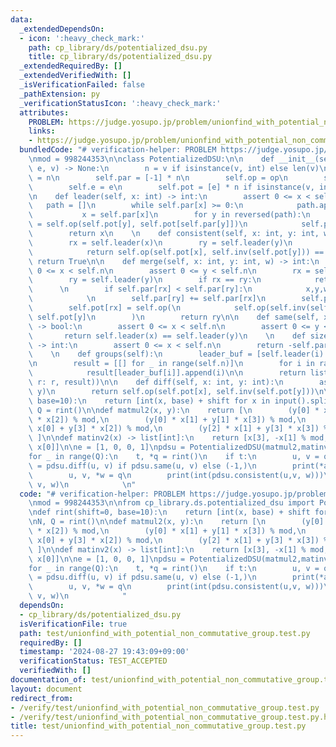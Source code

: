 ```yaml
---
data:
  _extendedDependsOn:
  - icon: ':heavy_check_mark:'
    path: cp_library/ds/potentialized_dsu.py
    title: cp_library/ds/potentialized_dsu.py
  _extendedRequiredBy: []
  _extendedVerifiedWith: []
  _isVerificationFailed: false
  _pathExtension: py
  _verificationStatusIcon: ':heavy_check_mark:'
  attributes:
    PROBLEM: https://judge.yosupo.jp/problem/unionfind_with_potential_non_commutative_group
    links:
    - https://judge.yosupo.jp/problem/unionfind_with_potential_non_commutative_group
  bundledCode: "# verification-helper: PROBLEM https://judge.yosupo.jp/problem/unionfind_with_potential_non_commutative_group\n\
    \nmod = 998244353\n\nclass PotentializedDSU:\n\n    def __init__(self, op, inv,\
    \ e, v) -> None:\n        n = v if isinstance(v, int) else len(v)\n        self.n\
    \ = n\n        self.par = [-1] * n\n        self.op = op\n        self.inv = inv\n\
    \        self.e = e\n        self.pot = [e] * n if isinstance(v, int) else v\n\
    \n    def leader(self, x: int) -> int:\n        assert 0 <= x < self.n\n     \
    \   path = []\n        while self.par[x] >= 0:\n            path.append(x)\n \
    \           x = self.par[x]\n        for y in reversed(path):\n            self.pot[y]\
    \ = self.op(self.pot[y], self.pot[self.par[y]])\n            self.par[y] = x\n\
    \        return x\n    \n    def consistent(self, x: int, y: int, w) -> bool:\n\
    \        rx = self.leader(x)\n        ry = self.leader(y)\n        if rx == ry:\n\
    \            return self.op(self.pot[x], self.inv(self.pot[y])) == w\n       \
    \ return True\n\n    def merge(self, x: int, y: int, w) -> int:\n        assert\
    \ 0 <= x < self.n\n        assert 0 <= y < self.n\n        rx = self.leader(x)\n\
    \        ry = self.leader(y)\n        if rx == ry:\n            return rx\n  \
    \      \n        if self.par[rx] < self.par[ry]:\n            x,y,w,rx,ry = y,x,self.inv(w),ry,rx\n\
    \            \n        self.par[ry] += self.par[rx]\n        self.par[rx] = ry\n\
    \        self.pot[rx] = self.op(\n            self.op(self.inv(self.pot[x]), w),\
    \ self.pot[y]\n        )\n        return ry\n\n    def same(self, x: int, y: int)\
    \ -> bool:\n        assert 0 <= x < self.n\n        assert 0 <= y < self.n\n \
    \       return self.leader(x) == self.leader(y)\n    \n    def size(self, x: int)\
    \ -> int:\n        assert 0 <= x < self.n\n        return -self.par[self.leader(x)]\n\
    \    \n    def groups(self):\n        leader_buf = [self.leader(i) for i in range(self.n)]\n\
    \n        result = [[] for _ in range(self.n)]\n        for i in range(self.n):\n\
    \            result[leader_buf[i]].append(i)\n\n        return list(filter(lambda\
    \ r: r, result))\n\n    def diff(self, x: int, y: int):\n        assert self.same(x,\
    \ y)\n        return self.op(self.pot[x], self.inv(self.pot[y]))\n\n\ndef rint(shift=0,\
    \ base=10):\n    return [int(x, base) + shift for x in input().split()]\n\nN,\
    \ Q = rint()\n\ndef matmul2(x, y):\n    return [\n        (y[0] * x[0] + y[1]\
    \ * x[2]) % mod,\n        (y[0] * x[1] + y[1] * x[3]) % mod,\n        (y[2] *\
    \ x[0] + y[3] * x[2]) % mod,\n        (y[2] * x[1] + y[3] * x[3]) % mod,\n   \
    \ ]\n\ndef matinv2(x) -> list[int]:\n    return [x[3], -x[1] % mod, -x[2] % mod,\
    \ x[0]]\n\ne = [1, 0, 0, 1]\npdsu = PotentializedDSU(matmul2,matinv2,e,N)\n\n\
    for _ in range(Q):\n    t, *q = rint()\n    if t:\n        u, v = q\n        ans\
    \ = pdsu.diff(u, v) if pdsu.same(u, v) else (-1,)\n        print(*ans)\n    else:\n\
    \        u, v, *w = q\n        print(int(pdsu.consistent(u,v, w)))\n        pdsu.merge(u,\
    \ v, w)\n            \n"
  code: "# verification-helper: PROBLEM https://judge.yosupo.jp/problem/unionfind_with_potential_non_commutative_group\n\
    \nmod = 998244353\n\nfrom cp_library.ds.potentialized_dsu import PotentializedDSU\n\
    \ndef rint(shift=0, base=10):\n    return [int(x, base) + shift for x in input().split()]\n\
    \nN, Q = rint()\n\ndef matmul2(x, y):\n    return [\n        (y[0] * x[0] + y[1]\
    \ * x[2]) % mod,\n        (y[0] * x[1] + y[1] * x[3]) % mod,\n        (y[2] *\
    \ x[0] + y[3] * x[2]) % mod,\n        (y[2] * x[1] + y[3] * x[3]) % mod,\n   \
    \ ]\n\ndef matinv2(x) -> list[int]:\n    return [x[3], -x[1] % mod, -x[2] % mod,\
    \ x[0]]\n\ne = [1, 0, 0, 1]\npdsu = PotentializedDSU(matmul2,matinv2,e,N)\n\n\
    for _ in range(Q):\n    t, *q = rint()\n    if t:\n        u, v = q\n        ans\
    \ = pdsu.diff(u, v) if pdsu.same(u, v) else (-1,)\n        print(*ans)\n    else:\n\
    \        u, v, *w = q\n        print(int(pdsu.consistent(u,v, w)))\n        pdsu.merge(u,\
    \ v, w)\n            "
  dependsOn:
  - cp_library/ds/potentialized_dsu.py
  isVerificationFile: true
  path: test/unionfind_with_potential_non_commutative_group.test.py
  requiredBy: []
  timestamp: '2024-08-27 19:43:09+09:00'
  verificationStatus: TEST_ACCEPTED
  verifiedWith: []
documentation_of: test/unionfind_with_potential_non_commutative_group.test.py
layout: document
redirect_from:
- /verify/test/unionfind_with_potential_non_commutative_group.test.py
- /verify/test/unionfind_with_potential_non_commutative_group.test.py.html
title: test/unionfind_with_potential_non_commutative_group.test.py
---
```

